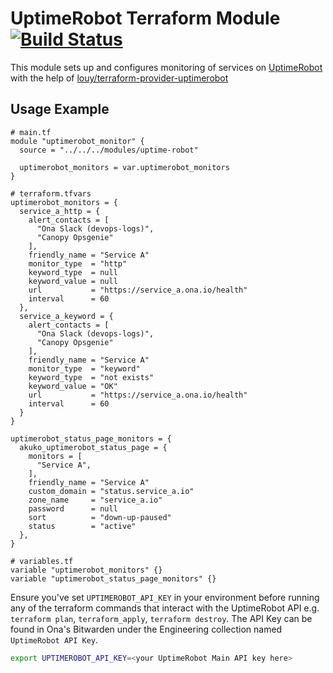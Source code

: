 # UptimeRobot Terraform Module [![Build Status](https://github.com/onaio/terraform-module-uptimerobot/workflows/CI/badge.svg)](https://github.com/onaio/terraform-module-uptimerobot/actions?query=workflow%3ACI)

This module sets up and configures monitoring of services on [UptimeRobot](https://uptimerobot.com) with the help of [louy/terraform-provider-uptimerobot](https://github.com/louy/terraform-provider-uptimerobot)

## Usage Example

```hcl
# main.tf
module "uptimerobot_monitor" {
  source = "../../../modules/uptime-robot"

  uptimerobot_monitors = var.uptimerobot_monitors
}

# terraform.tfvars
uptimerobot_monitors = {
  service_a_http = {
    alert_contacts = [
      "Ona Slack (devops-logs)",
      "Canopy Opsgenie"
    ],
    friendly_name = "Service A"
    monitor_type  = "http"
    keyword_type  = null
    keyword_value = null
    url           = "https://service_a.ona.io/health"
    interval      = 60
  },
  service_a_keyword = {
    alert_contacts = [
      "Ona Slack (devops-logs)",
      "Canopy Opsgenie"
    ],
    friendly_name = "Service A"
    monitor_type  = "keyword"
    keyword_type  = "not exists"
    keyword_value = "OK"
    url           = "https://service_a.ona.io/health"
    interval      = 60
  }
}

uptimerobot_status_page_monitors = {
  akuko_uptimerobot_status_page = {
    monitors = [
      "Service A",
    ],
    friendly_name = "Service A"
    custom_domain = "status.service_a.io"
    zone_name     = "service_a.io"
    password      = null
    sort          = "down-up-paused"
    status        = "active"
  },
}

# variables.tf
variable "uptimerobot_monitors" {}
variable "uptimerobot_status_page_monitors" {}
```

Ensure you've set `UPTIMEROBOT_API_KEY` in your environment before running any of the terraform commands that interact with the UptimeRobot API e.g. `terraform plan`, `terraform_apply`, `terraform destroy`. The API Key can be found in Ona's Bitwarden under the Engineering collection named `UptimeRobot API Key`.

```bash
export UPTIMEROBOT_API_KEY=<your UptimeRobot Main API key here>
```
